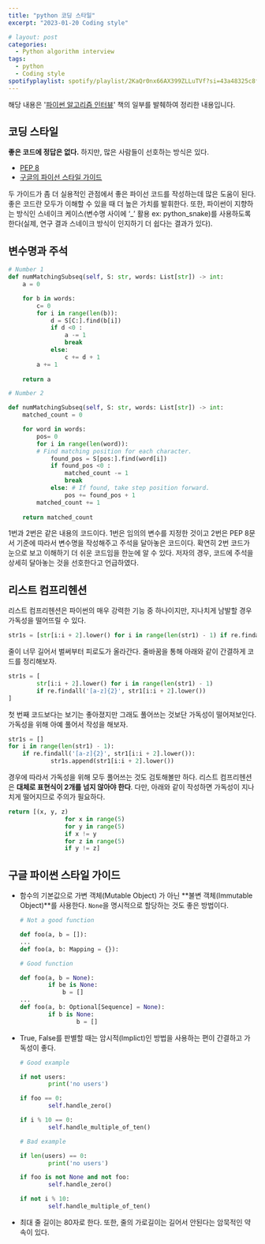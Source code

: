 ```yaml
---
title: "python 코딩 스타일"
excerpt: "2023-01-20 Coding style"

# layout: post
categories:
  - Python algorithm interview
tags:
  - python
  - Coding style
spotifyplaylist: spotify/playlist/2KaQr0nx66AX399ZLLuTVf?si=43a48325c8fc4b16
---
```

해당 내용은 '[파이썬 알고리즘 인터뷰](https://product.kyobobook.co.kr/detail/S000001932748)' 책의 일부를 발췌하여 정리한 내용입니다.

## 코딩 스타일

**좋은 코드에 정답은 없다.** 하지만, 많은 사람들이 선호하는 방식은 있다.

- [PEP 8](https://peps.python.org/pep-0008/)
- [구글의 파이선 스타일 가이드](https://google.github.io/styleguide/pyguide.html)

두 가이드가 좀 더 실용적인 관점에서 좋은 파이선 코드를 작성하는데 많은 도움이 된다. 좋은 코드란 모두가 이해할 수 있을 때 더 높은 가치를 발휘한다. 또한, 파이썬이 지향하는 방식인 스네이크 케이스(변수명 사이에 ‘_’ 활용 ex: python_snake)를 사용하도록 한다(실제, 연구 결과 스네이크 방식이 인지하기 더 쉽다는 결과가 있다).

## 변수명과 주석

```python
# Number 1
def numMatchingSubseq(self, S: str, words: List[str]) -> int:
	a = 0

	for b in words:
		c= 0
		for i in range(len(b)):
			d = S[C:].find(b[i])
			if d <0 :
				a -= 1
				break
			else:
				c += d + 1
		a += 1
	
	return a
```

```python
# Number 2

def numMatchingSubseq(self, S: str, words: List[str]) -> int:
	matched_count = 0

	for word in words:
		pos= 0
		for i in range(len(word)):
		# Find matching position for each character.
			found_pos = S[pos:].find(word[i])
			if found_pos <0 :
				matched_count -= 1
				break
			else: # If found, take step position forward.
				pos += found_pos + 1
		matched_count += 1
	
	return matched_count
```

1번과 2번은 같은 내용의 코드이다. 1번은 임의의 변수를 지정한 것이고 2번은 PEP 8문서 기준에 따라서 변수명을 작성해주고 주석을 달아놓은 코드이다. 확연히 2번 코드가 눈으로 보고 이해하기 더 쉬운 코드임을 한눈에 알 수 있다. 저자의 경우, 코드에 주석을 상세히 달아놓는 것을 선호한다고 언급하였다.

## 리스트 컴프리헨션

리스트 컴프리헨션은 파이썬의 매우 강력한 기능 중 하나이지만, 지나치게 남발할 경우 가독성을 떨어뜨릴 수 있다.

```python
str1s = [str[i:i + 2].lower() for i in range(len(str1) - 1) if re.findall('[a-z]{2}', str1[i:i + 2].lower())]
```

줄이 너무 길어서 벌써부터 피로도가 올라간다. 줄바꿈을 통해 아래와 같이 간결하게 코드를 정리해보자.

```python
str1s = [
		str[i:i + 2].lower() for i in range(len(str1) - 1)
		if re.findall('[a-z]{2}', str1[i:i + 2].lower())
]
```

첫 번째 코드보다는 보기는 좋아졌지만 그래도 풀어쓰는 것보단 가독성이 떨어져보인다. 가독성을 위해 아예 풀어서 작성을 해보자.

```python
str1s = []
for i in range(len(str1) - 1):
	if re.findall('[a-z]{2}', str1[i:i + 2].lower()):
			str1s.append(str1[i:i + 2].lower())
```

경우에 따라서 가독성을 위해 모두 풀어쓰는 것도 검토해볼만 하다. 리스트 컴프리헨션은 **대체로 표현식이 2개를 넘지 않아야 한다**. 다만, 아래와 같이 작성하면 가독성이 지나치게 떨어지므로 주의가 필요하다.

```python
return [(x, y, z)
				for x in range(5)
				for y in range(5)
				if x != y
				for z in range(5)
				if y != z]
```

## 구글 파이썬 스타일 가이드

- 함수의 기본값으로 가변 객체(Mutable Object) 가 아닌 **불변 객체(Immutable Object)**를 사용한다. `None`을 명시적으로 할당하는 것도 좋은 방법이다.
    
    ```python
    # Not a good function
    
    def foo(a, b = []):
    ...
    def foo(a, b: Mapping = {}):
    
    # Good function
    
    def foo(a, b = None):
    		if be is None:
    			b = []
    ...
    def foo(a, b: Optional[Sequence] = None):
    		if b is None:
    				b = []
    ```
    
- True, False를 판별할 때는 암시적(Implict)인 방법을 사용하는 편이 간결하고 가독성이 좋다.
    
    ```python
    # Good example
    
    if not users:
    		print('no users')
    
    if foo == 0:
    		self.handle_zero()
    
    if i % 10 == 0:
    		self.handle_multiple_of_ten()
    
    # Bad example
    
    if len(users) == 0:
    		print('no users')
    
    if foo is not None and not foo:
    		self.handle_zero()
    
    if not i % 10:
    		self.handle_multiple_of_ten()
    ```
    
- 최대 줄 길이는 80자로 한다. 또한, 줄의 가로길이는 길어서 안된다는 암묵적인 약속이 있다.